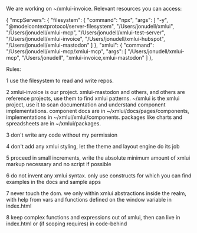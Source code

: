 We are working on ~/xmlui-invoice. Relevant resources you can access:

{
  "mcpServers": {
    "filesystem": {
      "command": "npx",
      "args": [
        "-y",
        "@modelcontextprotocol/server-filesystem",
        "/Users/jonudell/xmlui",
        "/Users/jonudell/xmlui-mcp",
        "/Users/jonudell/xmlui-test-server",
        "/Users/jonudell/xmlui-invoice",
        "/Users/jonudell/xmlui-hubspot",
        "/Users/jonudell/xmlui-mastodon"
      ]
    },
    "xmlui": {
      "command": "/Users/jonudell/xmlui-mcp/xmlui-mcp",
      "args": [
        "/Users/jonudell/xmlui-mcp",
        "/Users/jonudell",
        "xmlui-invoice,xmlui-mastodon"
      ]
    },


Rules:

1 use the filesystem to read and write repos.

2 xmlui-invoice is our project. xmlui-mastodon and others, and others are reference projects, use them to find xmlui patterns. ~/xmlui is the xmlui project, use it to scan documentation and understand component implementations. component docs are in ~/xmlui/docs/pages/components, implementations in ~/xmlui/xmlui/components. packages like charts and spreadsheets are in ~/xmlui/packages.

3 don't write any code without my permission

4 don't add any xmlui styling, let the theme and layout engine do its job

5 proceed in small increments, write the absolute minimum amount of xmlui markup necessary and no script if possible

6 do not invent any xmlui syntax. only use constructs for which you can find examples in the docs and sample apps

7 never touch the dom. we only within xmlui abstractions inside the <App> realm, with help from vars and functions defined on the window variable in index.html

8 keep complex functions and expressions out of xmlui, then can live in index.html or (if scoping requires) in code-behind

